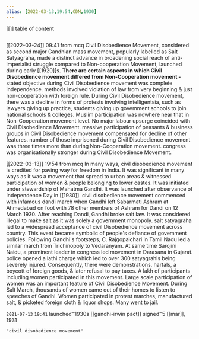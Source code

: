 ```yaml
---
alias: [2022-03-13,19:54,CDM,1930]
---
```

[[]]
table of content
```toc
```

[[2022-03-24]] 09:41
from mcq
Civil Disobedience Movement, considered as second major Gandhian mass movement, popularly labelled as Salt Satyagraha, made a distinct advance in broadening social reach of anti-imperialist struggle compared to Non-cooperation Movement, launched during early [[1920]]s.
**There are certain aspects in which Civil Disobedience movement differed from Non-Cooperation movement -**
stated objective during Civil Disobedience movement was complete independence.
methods involved violation of law from very beginning  & just non-cooperation with foreign rule.
During Civil Disobedience movement, there was a decline in forms of protests involving intelligentsia, such as lawyers giving up practice, students giving up govemment schools to join national schools  & colleges.
Muslim participation was nowhere near that in Non-Cooperation movement level.
No major labour upsurge coincided with Civil Disobedience Movement.
massive participation of peasants  & business groups in Civil Disobedience movement compensated for decline of other features.
number of those imprisoned during Civil Disobedience movement was three times more than during Non-Cooperation movement.
congress was organisationally stronger during Civil Disobedience Movement.


[[2022-03-13]] 19:54
from mcq
In many ways, civil disobedience movement is credited for paving way for freedom in India.
It was significant in many ways as it was a movement that spread to urban areas  & witnessed participation of women  & people belonging to lower castes.
It was initiated under stewardship of Mahatma Gandhi.
It was launched after observance of Independence Day in [[1930]].
civil disobedience movement commenced with infamous dandi march when Gandhi left Sabarmati Ashram at Ahmedabad on foot with 78 other members of Ashram for Dandi on 12 March 1930. After reaching Dandi, Gandhi broke salt law.
It was considered illegal to make salt as it was solely a government monopoly.
salt satyagraha led to a widespread acceptance of civil Disobedience movement across country.
This event became symbolic of people's defiance of govemment policies.
Following Gandhi's footsteps, C. Rajgopalchari in Tamil Nadu led a similar march from Trichinopoly to Vedaranyam. At same time Sarojini Naidu, a prominent leader in congress led movement in Darasana in Gujarat.
police opened a lathi charge which led to over 300 satyagrahis being severely injured.
Consequently, there were demonstrations, hartals, a boycott of foreign goods,  & later refusal to pay taxes.
A lakh of participants including women participated in this movement.
Large scale participation of women was an important feature of Civil Disobedience Movement.
During Salt March, thousands of women came out of their homes to listen to speeches of Gandhi.
Women participated in protest marches, manufactured salt,  & picketed foreign cloth  & liquor shops. Many went to jail.

`2021-07-13`  ``19:41``
launched  ͝  1930s
[[gandhi-irwin pact]] signed  ͝  5 [[mar]], 1931
```query
"civil disobedience movement"
```